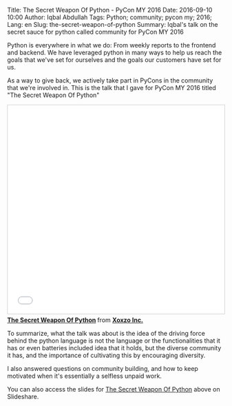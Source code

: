 Title: The Secret Weapon Of Python - PyCon MY 2016
Date: 2016-09-10 10:00
Author: Iqbal Abdullah
Tags: Python; community; pycon my; 2016;
Lang: en
Slug: the-secret-weapon-of-python
Summary: Iqbal's talk on the secret sauce for python called community for PyCon MY 2016

Python is everywhere in what we do: From weekly reports to the frontend and
backend. We have leveraged python in many ways to help us reach the goals that
we've set for ourselves and the goals our customers have set for us.

As a way to give back, we actively take part in PyCons in the community that
we're involved in. This is the talk that I gave for PyCon MY 2016 titled "The
Secret Weapon Of Python"

<iframe src="//www.slideshare.net/slideshow/embed_code/key/aTy9dSEzoSlVCV"
width="595" height="485" frameborder="0" marginwidth="0" marginheight="0"
scrolling="no" style="border:1px solid #CCC; border-width:1px;
margin-bottom:5px; max-width: 100%;" allowfullscreen> </iframe> <div
style="margin-bottom:5px"> <strong> <a
href="//www.slideshare.net/xoxzo/the-secret-weapon-of-python" title="The Secret
Weapon Of Python" target="_blank">The Secret Weapon Of Python</a> </strong> from
<strong><a target="_blank" href="//www.slideshare.net/xoxzo">Xoxzo
Inc.</a></strong> </div>

To summarize, what the talk was about is the idea of the driving force behind
the python language is not the language or the functionalities that it has or
even batteries included idea that it holds, but the diverse community it has,
and the importance of cultivating this by encouraging diversity. 

I also answered questions on community building, and how to keep motivated when
it's essentially a selfless unpaid work.

You can also access the slides for [The Secret Weapon Of
Python](http://www.slideshare.net/xoxzo/the-secret-weapon-of-python) above on
Slideshare.


